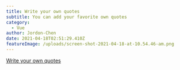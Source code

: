 ```yaml
---
title: Write your own quotes
subtitle: You can add your favorite own quotes
category:
  - Vue
author: Jordon-Chen
date: 2021-04-18T02:51:29.410Z
featureImage: /uploads/screen-shot-2021-04-18-at-10.54.46-am.png
---
```

[Write your own quotes](https://jordon-chen.github.io/Vue2.js/your_own_quotes/index.html)